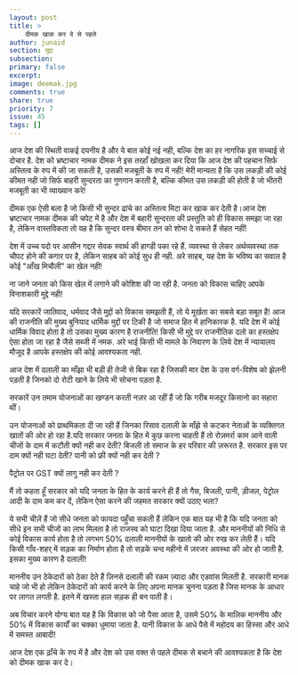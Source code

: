 ```yaml
---
layout: post
title: >
    दीमक खाक कर दे से पहले
author: junaid
section: मुद्दा
subsection:
primary: false
excerpt:
image: deemak.jpg
comments: true
share: true
priority: 7
issue: 45
tags: []
---
```


आज देश की स्थिती वाकई दयनीय है और ये बात कोई नई नही, बल्कि देश का हर नागरिक इस सच्चाई से दोचार है. देश को भ्रष्टाचार नामक दीमक ने इस तरहाँ खोखला कर दिया कि आज देश की पहचान सिर्फ अस्तित्व के रुप में की जा सकती है, उसकी मजबूती के रुप में नही! मेरी मान्यता है कि उस लकड़ी की कोई कीमत नही जो सिर्फ बाहरी सुन्दरता का गुणगान करती है, बल्कि कीमत उस लकड़ी की होती है जो भीतरी मजबूती का भी व्याख्यान करे!

दीमक एक ऐसी बला है जो किसी भी  सुन्दर ढांचे का अस्तित्व मिटा कर खाक कर देती है।आज देश भ्रष्टाचार नामक दीमक की चपेट में है और देश में बहारी सुन्दरता की प्रस्तुति को ही विकास समझा जा रहा है, लेकिन वास्तविकता तो यह है कि सुन्दर वस्त्र बीमार तन को शोभा दे सकते हैं सेहत नहीं!

देश में उच्च पदो पर आसीन गद्दार सेवक स्वार्थ की हाण्डी पका रहे हैं. व्यवस्था से लेकर अर्थव्यवस्था तक चौपट होने की कगार पर है, लेकिन साहब को कोई सुध ही नही. अरे साहब, यह देश के भविष्य का सवाल है कोई "आँख मिचौली" का खेल नही!

ना जाने जनता को किस खेल में लगाने की कोशिश की जा रही है. जनता को विकास चाहिए आपके विनाशकारी मुद्दे नही!

यदि सरकारें जातिवाद, धर्मवाद जैसे मुद्दों को विकास समझती हैं, तो ये मूर्खता का सबसे बड़ा सबूत है! आज की राजनीति की मुख्य बुनियाद धार्मिक मुद्दों पर टिकी है जो समाज हित में हानिकारक है. यदि देश में कोई धार्मिक विवाद होता है तो उसका मुख्य कारण है राजनीति! किसी भी मुद्दे पर राजनीतिक दलो का हस्तक्षेप ऐसा होता जा रहा है जैसे सब्जी में नमक. अरे भाई किसी भी मामले के निवारण के लिये देश में न्यायालय मौजूद है आपके हस्तक्षेप की कोई आवश्यकता नही.

आज देश में दलाली का माँझा भी बड़ी ही तेजी से बिक रहा है जिसकी मार देश के उस वर्ग-विशेष को झेलनी पड़ती है जिनको दो रोटी खाने के लिये भी सोचना पड़ता है.

सरकारें उन तमाम योजनाओं का खण्डन करती नज़र आ रहीं हैं जो कि गरीब मजदूर किसानो का सहारा थीं।

उन योजनाओं को प्राथमिकता दी जा रही हैं जिनका रिसाव दलाली के माँझे से कटकर नेताओं के व्यक्तिगत खातों की ओर हो रहा है.यदि सरकार जनता के हित में कुछ करना चाहती हैं तो रोज़मर्रा काम आने वाली चीजों के दाम में कटौती क्यों नही कर देती? बिजली तो समाज के हर परिवार की ज़रूरत है. सरकार इस पर दाम क्यों नही घटा देती? पानी को फ्री क्यों नही कर देती ?

पैट्रोल पर GST क्यों लागु नही कर देती ?

मैं तो कहता हूँ सरकार को यदि जनता के हित के कार्य करने ही हैं तो गैस, बिजली, पानी, ड़ीजल, पेट्रोल आदी के दाम कम कर दें, लेकिन ऐसा करने की जहमत सरकार क्यों उठाए भला?

ये सभी चीज़ें हैं जो सीधे जनता को फायदा पहुँचा सकती हैं लेकिन एक बात यह भी है कि यदि जनता को सीधे इन सभी चीजों का लाभ मिलता है तो राजस्व को घाटा दिखा दिया जाता है. और माननीयों की निधि से कोई विकास कार्य होता है तो लगभग 50% दलाली माननीयों के खातो की ओर रुख कर लेती हैं। यदि किसी गाँव-शहर् में सड़क का निर्माण होता है तो सड़कें चन्द महीनो में ज़रजर अवस्था की ओर हो जाती है. इसका मुख्य कारण है दलाली!

माननीय उन ठेकेदारों को ठेका देते हैं ज़िनसे दलाली की रकम ज़्यादा और एडवांस मिलती है. सरकारी मानक चाहे जो भी हो लेकिन ठेकेदारों को कार्य करने के लिए अपना मानक चुनना पड़ता है जिस मानक के आधार पर लागत लगती है. इतने में खस्ता हाल सड़क ही बन पाती है।

अब विचार करने योग्य बात यह है कि विकास को जो पैसा आता है, उसमे 50% के मालिक माननीय और 50% में विकास कार्यों का चक्का धुमाया जाता है. यानी विकास के आधे पैसे में महोदय का हिस्सा और आधे में समस्त आबादी!

आज देश एक ढ़ाँचे के रुप में है और देश को उस वक्त से पहले दीमक से बचाने की आवश्यकता है कि देश को दीमक खाक कर दे।